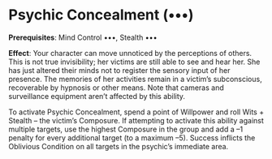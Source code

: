 # Psychic Concealment (•••)
**Prerequisites**: Mind Control •••, Stealth •••

**Effect**: Your character can move unnoticed by the perceptions of others. This is not true invisibility; her victims
are still able to see and hear her. She has just altered their
minds not to register the sensory input of her presence. The
memories of her activities remain in a victim’s subconscious,
recoverable by hypnosis or other means. Note that cameras
and surveillance equipment aren’t affected by this ability.

To activate Psychic Concealment, spend a point of
Willpower and roll Wits + Stealth – the victim’s Composure.
If attempting to activate this ability against multiple targets,
use the highest Composure in the group and add a –1 penalty for every additional target (to a maximum –5). Success
inflicts the Oblivious Condition on all targets
in the psychic’s immediate area.